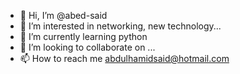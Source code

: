 - 👋 Hi, I’m @abed-said
- 👀 I’m interested in networking, new technology...
- 🌱 I’m currently learning python
- 💞️ I’m looking to collaborate on ...
- 📫 How to reach me abdulhamidsaid@hotmail.com

<!---
abed-said/abed-said is a ✨ special ✨ repository because its `README.md` (this file) appears on your GitHub profile.
You can click the Preview link to take a look at your changes.
--->
